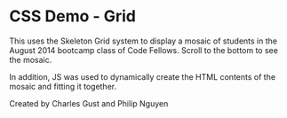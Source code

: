 # CSS Demo - Grid

This uses the Skeleton Grid system to display a mosaic of students in the August 2014 bootcamp class of Code Fellows. Scroll to the bottom to see the mosaic.

In addition, JS was used to dynamically create the HTML contents of the mosaic and fitting it together.

Created by Charles Gust and Philip Nguyen
